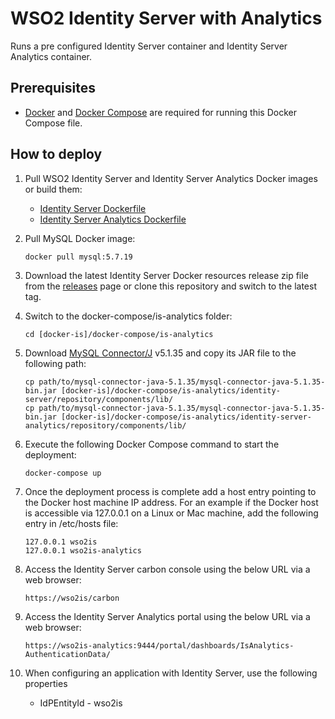 # WSO2 Identity Server with Analytics

Runs a pre configured Identity Server container and Identity Server Analytics container.

## Prerequisites

 * [Docker](https://www.docker.com/get-docker) and [Docker Compose](https://docs.docker.com/compose/install/#install-compose) are required for running this Docker Compose file.

## How to deploy

  1. Pull WSO2 Identity Server and Identity Server Analytics Docker images or build them:

     * [Identity Server Dockerfile](../../dockerfiles/is/README.md)
     * [Identity Server Analytics Dockerfile](../../dockerfiles/is-analytics/README.md)

  2. Pull MySQL Docker image:
     ```
     docker pull mysql:5.7.19
     ```

  3. Download the latest Identity Server Docker resources release zip file from the [releases](https://github.com/wso2/docker-is/releases) page or clone this repository and switch to the latest tag.

  4. Switch to the docker-compose/is-analytics folder:
     ```
     cd [docker-is]/docker-compose/is-analytics
     ```

  5. Download [MySQL Connector/J](https://downloads.mysql.com/archives/c-j/) v5.1.35 and copy its JAR file to the following path:
     ```
     cp path/to/mysql-connector-java-5.1.35/mysql-connector-java-5.1.35-bin.jar [docker-is]/docker-compose/is-analytics/identity-server/repository/components/lib/
     cp path/to/mysql-connector-java-5.1.35/mysql-connector-java-5.1.35-bin.jar [docker-is]/docker-compose/is-analytics/identity-server-analytics/repository/components/lib/
     ```

  6. Execute the following Docker Compose command to start the deployment:
     ```
     docker-compose up
     ```

  7. Once the deployment process is complete add a host entry pointing to the Docker host machine IP address. For an example if the Docker host is accessible via 127.0.0.1 on a Linux or Mac machine, add the following entry in /etc/hosts file:

     ```
     127.0.0.1 wso2is
     127.0.0.1 wso2is-analytics
     ```

  8. Access the Identity Server carbon console using the below URL via a web browser:
     ```
     https://wso2is/carbon
     ```
  9. Access the Identity Server Analytics portal using the below URL via a web browser:
     ```
     https://wso2is-analytics:9444/portal/dashboards/IsAnalytics-AuthenticationData/
     ```

  10. When configuring an application with Identity Server, use the following properties
      * IdPEntityId - wso2is
